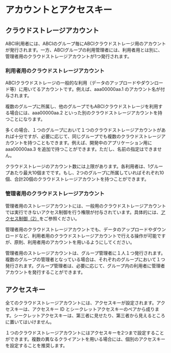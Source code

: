 
# アカウントとアクセスキー

## クラウドストレージアカウント

ABCI利用者には、ABCIのグループ毎にABCIクラウドストレージ用のアカウントが発行されます。一方、ABCIグループの利用管理者には、利用者用とは別に、管理者用のクラウドストレージアカウントが1つ発行されます。

### 利用者用のクラウドストレージアカウント

ABCIクラウドストレージの一般的な利用（データのアップロードやダウンロード等）に用いてるアカウントです。例えば、aaa00000aa.1 のアカウント名が付与されます。

複数のグループに所属し、他のグループでもABCIクラウドストレージを利用する場合には、aaa00000aa.2 といった別のクラウドストレージアカウントを持つことになります。

多くの場合、１つのグループにおいて１つのクラウドストレージアカウントがあれば十分ですが、必要に応じて、同じグループでも複数のクラウドストレージアカウントを持つこともできます。例えば、開発中のアプリケーション用に aaa00000aa.3 を追加で持つことができます。ただし、名前の指定はできません。

クラウドストレージのアカウント数には上限があります。各利用者は、1グループあたり最大10個までです。もし、2つのグループに所属していればそれぞれ10個、合計20個のクラウドストレージアカウントを持つことができます。

### 管理者用のクラウドストレージアカウント

管理者用のストレージアカウントには、一般用のクラウドストレージアカウントでは実行できないアクセス制御を行う権限が付与されています。具体的には、[アクセス制御（2）](policy.md)をご参照ください。　

管理者用のクラウドストレージアカウントでも、データのアップロードやダウンロードなど、利用者用のクラウドストレージアカウントで行える操作が可能ですが、原則、利用者用のアカウントを用いるようにしてください。

管理者用のストレージアカウントは、グループ管理者に１人１つ発行されます。複数のグループの管理者となっている場合は、それぞれのグループにおいて１つ発行されます。グループ管理者は、必要に応じて、グループ内の利用者に管理者アカウントを発行することができます。

## アクセスキー

全てのクラウドストレージアカウントには、アクセスキーが設定されます。アクセスキーは、アクセスキー ID とシークレットアクセスキーのペアから成ります。シークレットアクセスキーは、第三者に見せたり、第三者から見えるところに置いてはいけません。

１つのクラウドストレージアカウントにはアクセスキーを2つまで設定することができます。複数の異なるクライアントを用いる場合には、個別のアクセスキーを設定することを推奨します。


<!--
## サブグループ

グループ内に作るグループです。アクセスポリシーの適用などに使います。
-->
